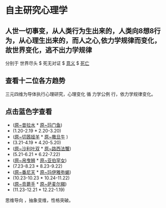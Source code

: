 # 自主研究心理学
## 人世一切事变，从人类行为生出来的，人类向8想8行为，从心理生出来的，而人之心,依力学规律而变化，故世界变化，逃不出力学规律
分别于 
 世界尽头 $ 死无对证 $  [意义](https://github.com/txsrht886/psychology/releases) $ [死亡](https://github.com/txsrht886/death) 

## 查看十二位各方趋势

三元四维为导体执行心理研究，心理变化 循 力学公例 行，依力学规律变化。
## 点击蓝色字查看

* ([原~昔拉水](https://github.com/txsrht886/Water-bottle)  *  [ 原~玛门鱼](https://github.com/txsrht886/Pisces))
* (1.20-2.19  *  2.20-3.20)
* ([原~切茜娅羊](https://github.com/txsrht886/Aries)  *  [原~撒旦牛](https://github.com/txsrht886/Taurus) )
* (3.21-4.19  *  4.20-5.20)
* ([原~沙利叶双](https://github.com/txsrht886/Gemini)  *  [原~路西法蟹](https://github.com/txsrht886/Cancer))
* (5.21-6.21  *  6.22-7.22)
* ([原~帛曳狮](https://github.com/txsrht886/Leo)  *  [原~亚伯罕女](https://github.com/txsrht886/Virgo))
* (7.23-8.23  *  8.23-9.22)
* ([原~番尼天](https://github.com/txsrht886/Libra)  *  [原~玛伊雅弥蝎](https://github.com/txsrht886/Scorpio))
* (10.23-10.23  *  10.24-11.22)
* ([原~贲薨手](https://github.com/txsrht886/Sagittarius)  *  [原~萨麦尔羯](https://github.com/txsrht886/Capricorn))
* (11.23-12.21  *  12.22-1.19)

 思维导向 ，抽象变维，性格突破。

